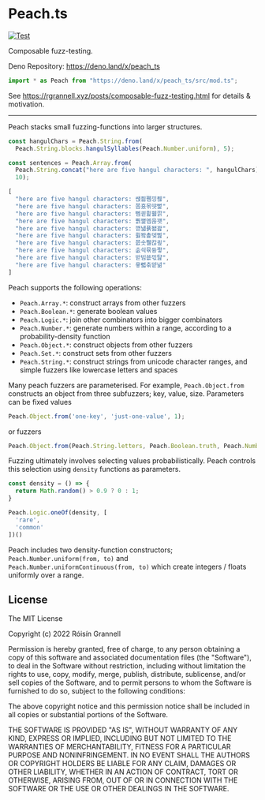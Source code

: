 # Peach.ts

[![Test](https://github.com/rgrannell1/peach.ts/actions/workflows/test.yaml/badge.svg)](https://github.com/rgrannell1/peach.ts/actions/workflows/test.yaml)

Composable fuzz-testing.

Deno Repository: <https://deno.land/x/peach_ts>

```ts
import * as Peach from "https://deno.land/x/peach_ts/src/mod.ts";
```

See <https://rgrannell.xyz/posts/composable-fuzz-testing.html> for details & motivation.

---

Peach stacks small fuzzing-functions into larger structures.

```ts
const hangulChars = Peach.String.from(
  Peach.String.blocks.hangulSyllables(Peach.Number.uniform), 5);

const sentences = Peach.Array.from(
  Peach.String.concat("here are five hangul characters: ", hangulChars),
  10);
```

```ts
[
  "here are five hangul characters: 쌙픪쪰낑풶",
  "here are five hangul characters: 쫌흤몪땻뻝",
  "here are five hangul characters: 뻼킏뮕휋깕",
  "here are five hangul characters: 뿱쪑멤윦꽷",
  "here are five hangul characters: 깯냷퓱됆꽖",
  "here are five hangul characters: 륋뫜촕뎆삞",
  "here are five hangul characters: 쯠솟쮈칺쿂",
  "here are five hangul characters: 춦싁뮦듕쩧",
  "here are five hangul characters: 받빔쑚끿턆",
  "here are five hangul characters: 욯뻷춖먙녊"
]
```

Peach supports the following operations:

- `Peach.Array.*`: construct arrays from other fuzzers
- `Peach.Boolean.*`: generate boolean values
- `Peach.Logic.*`: join other combinators into bigger combinators
- `Peach.Number.*`: generate numbers within a range, according to a probability-density function
- `Peach.Object.*`: construct objects from other fuzzers
- `Peach.Set.*`: construct sets from other fuzzers
- `Peach.String.*`: construct strings from unicode character ranges, and simple fuzzers like lowercase letters and spaces

Many peach fuzzers are parameterised. For example, `Peach.Object.from` constructs an object from three subfuzzers; key, value, size. Parameters can be fixed values

```ts
Peach.Object.from('one-key', 'just-one-value', 1);
```

or fuzzers

```ts
Peach.Object.from(Peach.String.letters, Peach.Boolean.truth, Peach.Number.uniform(0, 10));
```

Fuzzing ultimately involves selecting values probabilistically. Peach controls this selection using `density` functions as parameters.

```ts
const density = () => {
  return Math.random() > 0.9 ? 0 : 1;
}

Peach.Logic.oneOf(density, [
  'rare',
  'common'
])()
```

Peach includes two density-function constructors; `Peach.Number.uniform(from, to)` and `Peach.Number.uniformContinuous(from, to)` which create integers / floats uniformly over a range.

## License

The MIT License

Copyright (c) 2022 Róisín Grannell

Permission is hereby granted, free of charge, to any person obtaining a copy of
this software and associated documentation files (the "Software"), to deal in
the Software without restriction, including without limitation the rights to
use, copy, modify, merge, publish, distribute, sublicense, and/or sell copies of
the Software, and to permit persons to whom the Software is furnished to do so,
subject to the following conditions:

The above copyright notice and this permission notice shall be included in all
copies or substantial portions of the Software.

THE SOFTWARE IS PROVIDED "AS IS", WITHOUT WARRANTY OF ANY KIND, EXPRESS OR
IMPLIED, INCLUDING BUT NOT LIMITED TO THE WARRANTIES OF MERCHANTABILITY, FITNESS
FOR A PARTICULAR PURPOSE AND NONINFRINGEMENT. IN NO EVENT SHALL THE AUTHORS OR
COPYRIGHT HOLDERS BE LIABLE FOR ANY CLAIM, DAMAGES OR OTHER LIABILITY, WHETHER
IN AN ACTION OF CONTRACT, TORT OR OTHERWISE, ARISING FROM, OUT OF OR IN
CONNECTION WITH THE SOFTWARE OR THE USE OR OTHER DEALINGS IN THE SOFTWARE.
